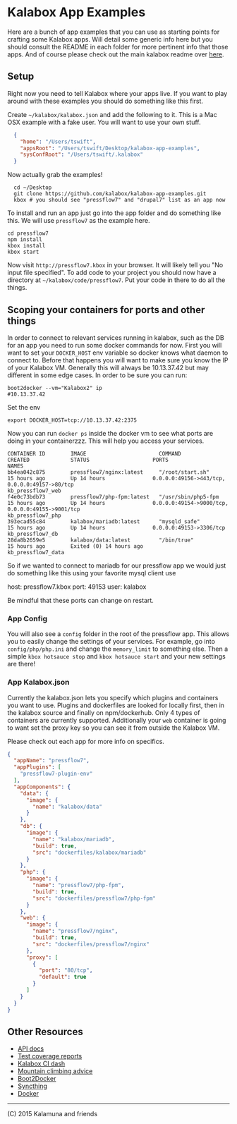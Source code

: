 Kalabox App Examples
===================

Here are a bunch of app examples that you can use as starting points for crafting some Kalabox apps. Will detail some generic info here but you should
consult the README in each folder for more pertinent info that those apps. And of course please check out the main kalabox readme over [here](https://github.com/kalabox/kalabox).

## Setup

Right now you need to tell Kalabox where your apps live. If you want to play around with these examples you should do something like this first.

Create `~/kalabox/kalabox.json` and add the following to it. This is a Mac OSX example with a fake user. You will want to use your own stuff.

```json
  {
    "home": "/Users/tswift",
    "appsRoot": "/Users/tswift/Desktop/kalabox-app-examples",
    "sysConfRoot": "/Users/tswift/.kalabox"
  }
```

Now actually grab the examples!

```
  cd ~/Desktop
  git clone https://github.com/kalabox/kalabox-app-examples.git
  kbox # you should see "pressflow7" and "drupal7" list as an app now
```

To install and run an app just go into the app folder and do something like this. We will use `pressflow7` as the example here.

```
cd pressflow7
npm install
kbox install
kbox start
```

Now visit `http://pressflow7.kbox` in your browser. It will likely tell you "No input file specified". To add code to your project you should now have a directory
at `~/kalabox/code/pressflow7`. Put your code in there to do all the things.

## Scoping your containers for ports and other things

In order to connect to relevant services running in kalabox, such as the DB for an app you need to run some docker commands for now. First you will want to set your
`DOCKER_HOST` env variable so docker knows what daemon to connect to. Before that happens you will want to make sure you know the IP of your Kalabox VM. Generally this will always be 10.13.37.42 but may different in some edge cases. In order to be sure you can run:

```
boot2docker --vm="Kalabox2" ip
#10.13.37.42
```

Set the env

```
export DOCKER_HOST=tcp://10.13.37.42:2375
```

Now you can run `docker ps` inside the docker vm to see what ports are doing in your containerzzz. This will help you access your services.

```
CONTAINER ID        IMAGE                       COMMAND                CREATED             STATUS                    PORTS                                                                                                  NAMES
bb4ea042c875        pressflow7/nginx:latest     "/root/start.sh"       15 hours ago        Up 14 hours               0.0.0.0:49156->443/tcp, 0.0.0.0:49157->80/tcp                                                          kb_pressflow7_web
f4e0c73bdb73        pressflow7/php-fpm:latest   "/usr/sbin/php5-fpm    15 hours ago        Up 14 hours               0.0.0.0:49154->9000/tcp, 0.0.0.0:49155->9001/tcp                                                       kb_pressflow7_php
393ecad55c84        kalabox/mariadb:latest      "mysqld_safe"          15 hours ago        Up 14 hours               0.0.0.0:49153->3306/tcp                                                                                kb_pressflow7_db
28da8b2659e5        kalabox/data:latest         "/bin/true"            15 hours ago        Exited (0) 14 hours ago                                                                                                          kb_pressflow7_data
```

So if we wanted to connect to mariadb for our pressflow app we would just do something like this using your favorite mysql client use

  host: pressflow7.kbox
  port: 49153
  user: kalabox

Be mindful that these ports can change on restart.

### App Config

You will also see a `config` folder in the root of the pressflow app. This allows you to easily change the settings of your services. For example, go into `config/php/php.ini` and change the `memory_limit` to something else. Then a simple `kbox hotsauce stop` and `kbox hotsauce start` and your new settings are there!

### App Kalabox.json

Currently the kalabox.json lets you specify which plugins and containers you want to use. Plugins and dockerfiles are looked for locally first, then in the kalabox source and finally on npm/dockerhub. Only 4 types of containers are currently supported. Additionally your `web` container is going to want set the proxy key so you can see it from outside the Kalabox VM.

Please check out each app for more info on specifics.

```json
{
  "appName": "pressflow7",
  "appPlugins": [
    "pressflow7-plugin-env"
  ],
  "appComponents": {
    "data": {
      "image": {
        "name": "kalabox/data"
      }
    },
    "db": {
      "image": {
        "name": "kalabox/mariadb",
        "build": true,
        "src": "dockerfiles/kalabox/mariadb"
      }
    },
    "php": {
      "image": {
        "name": "pressflow7/php-fpm",
        "build": true,
        "src": "dockerfiles/pressflow7/php-fpm"
      }
    },
    "web": {
      "image": {
        "name": "pressflow7/nginx",
        "build": true,
        "src": "dockerfiles/pressflow7/nginx"
      },
      "proxy": [
        {
          "port": "80/tcp",
          "default": true
        }
      ]
    }
  }
}
```

## Other Resources

* [API docs](http://api.kalabox.me/)
* [Test coverage reports](http://coverage.kalabox.me/)
* [Kalabox CI dash](http://ci.kalabox.me/)
* [Mountain climbing advice](https://www.youtube.com/watch?v=tkBVDh7my9Q)
* [Boot2Docker](https://github.com/boot2docker/boot2docker)
* [Syncthing](https://github.com/syncthing/syncthing)
* [Docker](https://github.com/docker/docker)

-------------------------------------------------------------------------------------
(C) 2015 Kalamuna and friends

